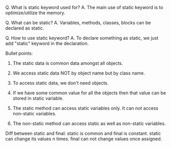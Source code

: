 Q. What is static keyword used for?
A. The main use of static keyword is to optimize/utilize the memory.

Q. What can be static?
A. Variables, methods, classes, blocks can be declared as static.

Q. How to use static keyword?
A. To declare something as static, we just add "static" keyword in the declaration.

Bullet points:

1. The static data is common data amongst all objects.

2. We access static data NOT by object name but by class name.

3. To access static data, we don't need objects.

4. If we have some common value for all the objects then that value can be stored in static variable.

5. The static method can access static variables only. It can not access non-static variables.

6. The non-static method can access static as well as non-static variables.

Diff between static and final:
static is common and final is constant.
static can change its values n times.
final can not change values once assigned.
